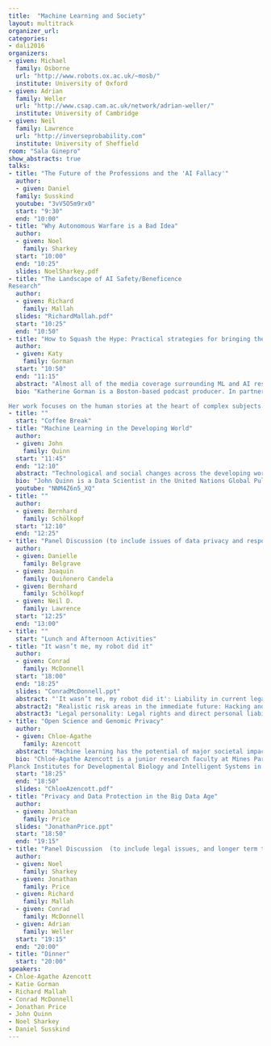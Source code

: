 ```yaml
---
title:  "Machine Learning and Society"
layout: multitrack
organizer_url: 
categories:
- dali2016
organizers:
- given: Michael 
  family: Osborne
  url: "http://www.robots.ox.ac.uk/~mosb/"
  institute: University of Oxford
- given: Adrian
  family: Weller
  url: "http://www.csap.cam.ac.uk/network/adrian-weller/"
  institute: University of Cambridge
- given: Neil
  family: Lawrence
  url: "http://inverseprobability.com"
  institute: University of Sheffield
room: "Sala Ginepro"
show_abstracts: true
talks:
- title: "The Future of the Professions and the 'AI Fallacy'"
  author:
  - given: Daniel 
  family: Susskind
  youtube: "3vV5O5m9rx0"
  start: "9:30"
  end: "10:00"
- title: "Why Autonomous Warfare is a Bad Idea"
  author: 
  - given: Noel 
    family: Sharkey
  start: "10:00"
  end: "10:25"
  slides: NoelSharkey.pdf
- title: "The Landscape of AI Safety/Beneficence
Research"
  author:
  - given: Richard 
    family: Mallah
  slides: "RichardMallah.pdf"
  start: "10:25"
  end: "10:50"
- title: "How to Squash the Hype: Practical strategies for bringing the reality of research into the public conversation"
  author: 
  - given: Katy 
    family: Gorman
  start: "10:50"
  end: "11:15"
  abstract: "Almost all of the media coverage surrounding ML and AI research shares one characteristic: hyperbole. Positive or negative, hyperbole hurts the field by raising hopes and entrenching fears. This creates unrealistic expectations for the tools being developed. We'll explore some basic strategies for how to engage with journalists and help preserve the reality of your research and the field when that story is retold."
  bio: "Katherine Gorman is a Boston-based podcast producer. In partnership with Ryan Adams (Harvard, Twitter) she created and produces the podcast Talking Machines which she produces and Adams hosts. With new episodes every other Thursday, Talking Machines focuses on telling the real story of current research happening in the machine learning and artificial intelligence fields.

Her work focuses on the human stories at the heart of complex subjects. After almost a decade in public radio, Gorman left NPR and WBUR's daily news show Here and Now to exclusively create original podcasts. She was once bitten by a guest she was interviewing (yes, it was a human, no they don't do ML research)."
- title: ""
  start: "Coffee Break"
- title: "Machine Learning in the Developing World"
  author: 
  - given: John 
    family: Quinn
  start: "11:45" 
  end: "12:10"
  abstract: "Technological and social changes across the developing world have led to a proliferation of new digital data sources, and with them opportunities for machine learning to be applied in new ways. At an individual scale, it can be useful to automate the judgement of scarce experts (e.g. by automating laboratory diagnostics or diagnosing diseases in crops); at a population scale, the information gaps that hamper effective planning can be addressed (e.g. by using satellite imagery to provide timely and detailed assessments of poverty, or using telecoms-based data on population mobility to improve epidemiological predictions). I will describe some of the opportunities and obstacles for such applications, using examples of systems developed in Uganda."
  bio: "John Quinn is a Data Scientist in the United Nations Global Pulse lab in Kampala, and part of the Artificial Intelligence group at Makerere University, Uganda. His research interests are in the application of artificial intelligence and data science techniques to practical problems in health, agriculture and other domains. <a href='http://air.ug/~jquinn'>http://air.ug/~jquinn</a>"
  youtube: "NNM4Z6n5_XQ"
- title: ""
  author: 
  - given: Bernhard 
    family: Schölkopf
  start: "12:10" 
  end: "12:25"
- title: "Panel Discussion (to include issues of data privacy and responsibility)"
  author: 
  - given: Danielle 
    family: Belgrave
  - given: Joaquin 
    family: Quiñonero Candela
  - given: Bernhard 
    family: Schölkopf
  - given: Neil D. 
    family: Lawrence
  start: "12:25" 
  end: "13:00"
- title: ""
  start: "Lunch and Afternoon Activities"
- title: "It wasn’t me, my robot did it"
  author: 
  - given: Conrad 
    family: McDonnell
  start: "18:00"
  end: "18:25"
  slides: "ConradMcDonnell.ppt"
  abstract: "'It wasn’t me, my robot did it': Liability in current legal systems depends on foreseeability of harm and the concept of causation.  It is challenging to apply this to machine learning systems.  Even so, there is a need to attribute liability: should it be the owner, the developer, the operator, or the user?  The concept of vicarious liability. Analogy with parental liability for the act of a child.  Example of a real problem: Tay, Microsoft’s Twitter chatbot, which learned to make racist, homophobic, and anti-Semitic tweets."
  abstract2: "Realistic risk areas in the immediate future: Hacking and cyber crime by AIs is the primary risk.  Intellectual property theft.  Financial crime.  Distortion of search results or news articles. Misrepresentation (libel or slander).  Racism, hate speech, pornography and other inappropriate communication.  Suspension of utilities on which society depends: can a machine take industrial action?  Accidental or unintended harm seems more likely than intended harm.  Existing legal systems are adequate or adaptable for these risks, in general new laws and regulations are not required. There is the possibility for self-regulation by the industry."
  abstract3: "Legal personality: Legal rights and direct personal liability may be conferred effectively on a machine.  Achievable legal structures include the AI controlled company, and the self-owned AI.  Legal penalties with a meaningful impact on such systems would be based on corporate liability, and may include: financial penalties, temporary suspension of access to markets or other systems, or, in the last resort, permanent suspension or dissolution.  But, there is potential for avoidance of penalties through duplication of an operational system."
- title: "Open Science and Genomic Privacy"
  author: 
  - given: Chloe-Agathe 
    family: Azencott
  abstract: "Machine learning has the potential of major societal impact in computational biology applications. In particular, it plays a central role in the development of precision medicine, whereby treatment is tailored to the clinical or genetic specificities of the patients. However, these advances require collecting and sharing among researchers large amount of genomic data, which generates much concern about privacy. I will review recent trends in both compromising and protecting genomic privacy."
  bio: "Chloé-Agathe Azencott is a junior research faculty at Mines ParisTech (Paris, France). She belongs to the Centre for Computational Biology, a joint research group between Mines ParisTech, Institut Curie and INSERM focusing on bioinformatics for cancer research. She holds a PhD in computer science from University of California, Irvine (USA), which she obtained in 2010. From 2011 to 2013 she was a postdoctoral fellow in the Machine Learning for Computational Biology research group of the Max
Planck Institutes for Developmental Biology and Intelligent Systems in Tuebingen (Germany). Her research interests revolve around developing machine learning approaches for therapeutic research. This ranges from chemoinformatics methods for drug discovery to the analysis of large-scale, heterogeneous, whole-genome data for precision medicine. For more details see <a href='http://cazencott.info'>http://cazencott.info</a>."
  start: "18:25"
  end: "18:50"
  slides: "ChloeAzencott.pdf"
- title: "Privacy and Data Protection in the Big Data Age"
  author:
  - given: Jonathan 
    family: Price
  slides: "JonathanPrice.ppt"
  start: "18:50"
  end: "19:15"
- title: "Panel Discussion  (to include legal issues, and longer term themes)"
  author: 
  - given: Noel 
    family: Sharkey
  - given: Jonathan 
    family: Price
  - given: Richard 
    family: Mallah
  - given: Conrad 
    family: McDonnell
  - given: Adrian 
    family: Weller
  start: "19:15"
  end: "20:00"
- title: "Dinner"
  start: "20:00"
speakers:
- Chloe-Agathe Azencott
- Katie Gorman
- Richard Mallah
- Conrad McDonnell
- Jonathan Price
- John Quinn
- Noel Sharkey
- Daniel Susskind
---
```

